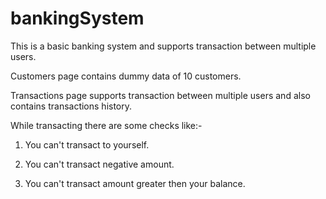 # bankingSystem
This is a basic banking system and supports transaction between multiple users.

Customers page contains dummy data of 10 customers.

Transactions page supports transaction between multiple users and also contains transactions history.

While transacting there are some checks like:-

1. You can't transact to yourself.

2. You can't transact negative amount.

3. You can't transact amount greater then your balance.
